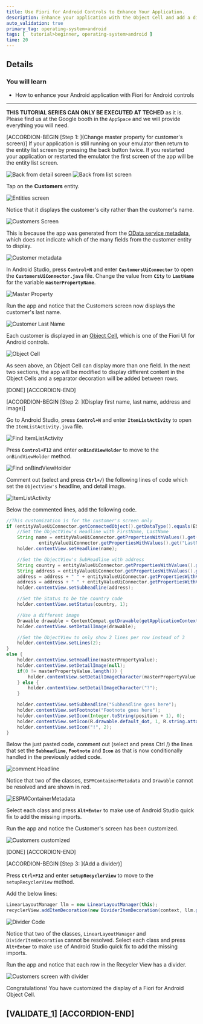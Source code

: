 ```yaml
---
title: Use Fiori for Android Controls to Enhance Your Application.
description: Enhance your application with the Object Cell and add a divider to cells in a list for customers.
auto_validation: true
primary_tag: operating-system>android
tags: [  tutorial>beginner, operating-system>android ]
time: 20
---
```


## Details
### You will learn  
  - How to enhance your Android application with Fiori for Android controls

---

**THIS TUTORIAL SERIES CAN ONLY BE EXECUTED AT TECHED**  as it is. Please find us at the Google booth in the `AppSpace` and we will provide everything you will need.


[ACCORDION-BEGIN [Step 1: ](Change master property for customer's screen)]
If your application is still running on your emulator then return to the entity list screen by pressing the back button twice. If you restarted your application or restarted the emulator the first screen of the app will be the entity list screen.

![Back from detail screen](back-from-detail.png)
![Back from list screen](back-from-list.png)

Tap on the **Customers** entity.

![Entities screen](entities-screen2.png)

Notice that it displays the customer's city rather than the customer's name.

![Customers Screen](original-customer.png)

This is because the app was generated from the <a target="_blank" href="https://hcpms-p2000464045trial.hanatrial.ondemand.com/mobileservices/origin/hcpms/ESPM.svc/v2/$metadata">OData service metadata</a>, which does not indicate which of the many fields from the customer entity to display.

![Customer metadata](metadata.png)

In Android Studio, press **`Control+N`** and enter **`CustomersUiConnector`** to open the **`CustomersUiConnector.java`** file.
Change the value from **`City`** to **`LastName`** for the variable **`masterPropertyName`**.

![Master Property](master-property.png)

Run the app and notice that the Customers screen now displays the customer's last name.

![Customer Last Name](customers-last-name.png)

Each customer is displayed in an <a target="_blank" href="https://help.sap.com/doc/c2d571df73104f72b9f1b73e06c5609a/Latest/en-US/docs/fioriui/object_cell.html">Object Cell</a>, which is one of the Fiori UI for Android controls.

![Object Cell](object-cell.png)

As seen above, an Object Cell can display more than one field.  In the next two sections, the app will be modified to display different content in the Object Cells and a separator decoration will be added between rows.

[DONE]
[ACCORDION-END]

[ACCORDION-BEGIN [Step 2: ](Display first name, last name, address and image)]

Go to Android Studio, press **`Control+N`** and enter **`ItemListActivity`** to open the `ItemListActivity.java` file.

![Find ItemListActivity](find-itemlistactivity.png)

Press **`Control+F12`** and enter **`onBindViewHolder`** to move to the `onBindViewHolder` method.

![Find onBindViewHolder](find-onBindViewHolder.png)

Comment out (select and press **`Ctrl+/`**) the following lines of code which set the `ObjectView's` headline, and detail image.

![ItemListActivity](ItemListActivity.png)

Below the commented lines, add the following code.

```Java
//This customization is for the customer's screen only
if (entityValueUiConnector.getConnectedObject().getDataType().equals(ESPMContainerMetadata.EntityTypes.customer)) {
    //Set the ObjectView's Headline with FirstName, LastName
    String name = entityValueUiConnector.getPropertiesWithValues().get("FirstName") + " " +
            entityValueUiConnector.getPropertiesWithValues().get("LastName");
    holder.contentView.setHeadline(name);

    //Set the ObjectView's SubHeadline with address
    String country = entityValueUiConnector.getPropertiesWithValues().get("Country");
    String address = entityValueUiConnector.getPropertiesWithValues().get("HouseNumber");
    address = address + " " + entityValueUiConnector.getPropertiesWithValues().get("Street");
    address = address + " " + entityValueUiConnector.getPropertiesWithValues().get("City");
    holder.contentView.setSubheadline(address);

    //Set the Status to be the country code
    holder.contentView.setStatus(country, 1);

    //Use a different image
    Drawable drawable = ContextCompat.getDrawable(getApplicationContext(), R.drawable.ic_account_circle_black_24dp);
    holder.contentView.setDetailImage(drawable);

    //Set the ObjectView to only show 2 lines per row instead of 3
    holder.contentView.setLines(2);
}
else {
    holder.contentView.setHeadline(masterPropertyValue);
    holder.contentView.setDetailImage(null);
    if(0 != masterPropertyValue.length()) {
        holder.contentView.setDetailImageCharacter(masterPropertyValue.substring(0, 1));
    } else {
        holder.contentView.setDetailImageCharacter("?");
    }

    holder.contentView.setSubheadline("Subheadline goes here");
    holder.contentView.setFootnote("Footnote goes here");
    holder.contentView.setIcon(Integer.toString(position + 1), 0);
    holder.contentView.setIcon(R.drawable.default_dot, 1, R.string.attachment_item_content_desc);
    holder.contentView.setIcon("!", 2);
}
```

Below the just pasted code, comment out (select and press Ctrl /) the lines that set the **`Subheadline`**, **`Footnote`** and **`Icon`** as that is now conditionally handled in the previously added code.

![comment Headline](commentHeadline.png)


Notice that two of the classes, `ESPMContainerMetadata` and `Drawable` cannot be resolved and are shown in red.  

![ESPMContainerMetadata](CustomersUIConnector.png)

Select each class and press **`Alt+Enter`** to make use of Android Studio quick fix to add the missing imports.

Run the app and notice the Customer's screen has been customized.

![Customers customized](customers-customized.png)

[DONE]
[ACCORDION-END]

[ACCORDION-BEGIN [Step 3: ](Add a divider)]

Press **`Ctrl+F12`** and enter **`setupRecyclerView`** to move to the `setupRecyclerView` method.

Add the below lines:

```Java
LinearLayoutManager llm = new LinearLayoutManager(this);
recyclerView.addItemDecoration(new DividerItemDecoration(context, llm.getOrientation()));
```
![Divider Code](divider-code.png)

Notice that two of the classes, `LinearLayoutManager` and `DividerItemDecoration` cannot be resolved.  Select each class and press  **`Alt+Enter`** to make use of Android Studio quick fix to add the missing imports.

Run the app and notice that each row in the Recycler View has a divider.

![Customers screen with divider](customer-with-divider.png)

Congratulations! You have customized the display of a Fiori for Android Object Cell.

[VALIDATE_1]
[ACCORDION-END]
---
